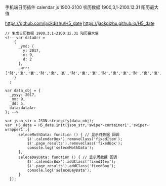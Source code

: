 
手机端日历插件
calendar js 1900-2100 农历数据
1900,3,1-2100.12.31 阳历最大值


https://github.com/jackdizhu/H5_date
https://jackdizhu.github.io/H5_date

    // 生成日历数据 1900,3,1-2100.12.31 阳历最大值
    <!-- var dataArr =
        {
          _ymd: {
            y: 2017,
            m: 9,
            d: 2
          },
          _arr: ['财','衰','衰','财','衰','衰','财','衰','衰','财','衰','衰','财','衰','衰','财','衰','衰','财','衰','衰','财','衰','衰','财','衰','衰','财','衰','衰']
        }
      ;

    var data_obj = {
      _yyyy: 2017,
      _mm: 9,
      _dd: 5,
      data:dataArr
    }; -->

    var json_str = JSON.stringify(data_obj);
    var _H5_date = H5_date.init(json_str,'swiper-container1','swiper-wrapper1',{
          seleceMothData: function () { // 显示月数据 回调
              $('.calendarBox').removeClass('fixedItem');
              $('.page_results').removeClass('fixedBox');
              console.log('seleceMothData');
          },
          seleceDayData: function () { // 显示周数据 回调
              $('.calendarBox').addClass('fixedItem');
              $('.page_results').addClass('fixedBox');
              console.log('seleceDayData');
          }
      });
